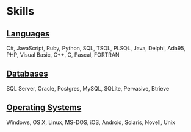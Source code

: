 # Skills

## [Languages](/languages)

C#, JavaScript, Ruby, Python, SQL, TSQL, PLSQL, Java, Delphi, Ada95, PHP, Visual Basic, C++, C, Pascal, FORTRAN

## [Databases](/db)

SQL Server, Oracle, Postgres, MySQL, SQLite, Pervasive, Btrieve

## [Operating Systems](/os)

Windows, OS X, Linux, MS-DOS, iOS, Android, Solaris, Novell, Unix
